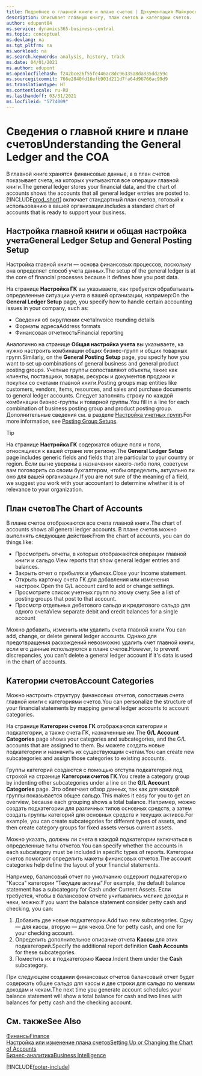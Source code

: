 ```yaml
---
title: Подробнее о главной книге и плане счетов | Документация Майкрософт
description: Описывает главную книгу, план счетов и категории счетов.
author: edupont04
ms.service: dynamics365-business-central
ms.topic: conceptual
ms.devlang: na
ms.tgt_pltfrm: na
ms.workload: na
ms.search.keywords: analysis, history, track
ms.date: 04/01/2021
ms.author: edupont
ms.openlocfilehash: f242bce26f55fe446ac8dc96335a8da835dd259c
ms.sourcegitcommit: 766e2840fd16efb901d211d7fa64d96766ac99d9
ms.translationtype: HT
ms.contentlocale: ru-RU
ms.lasthandoff: 03/31/2021
ms.locfileid: "5774009"
---
```

# <a name="understanding-the-general-ledger-and-the-coa"></a><span data-ttu-id="f0491-103">Сведения о главной книге и плане счетов</span><span class="sxs-lookup"><span data-stu-id="f0491-103">Understanding the General Ledger and the COA</span></span>

<span data-ttu-id="f0491-104">В главной книге хранятся финансовые данные, а в план счетов показывает счета, на которых учитываются все операции главной книги.</span><span class="sxs-lookup"><span data-stu-id="f0491-104">The general ledger stores your financial data, and the chart of accounts shows the accounts that all general ledger entries are posted to.</span></span> [!INCLUDE[prod_short](includes/prod_short.md)] <span data-ttu-id="f0491-105">включает стандартный план счетов, готовый к использованию в вашей организации.</span><span class="sxs-lookup"><span data-stu-id="f0491-105">includes a standard chart of accounts that is ready to support your business.</span></span>

## <a name="general-ledger-setup-and-general-posting-setup"></a><span data-ttu-id="f0491-106">Настройка главной книги и общая настройка учета</span><span class="sxs-lookup"><span data-stu-id="f0491-106">General Ledger Setup and General Posting Setup</span></span>

<span data-ttu-id="f0491-107">Настройка главной книги — основа финансовых процессов, поскольку она определяет способ учета данных.</span><span class="sxs-lookup"><span data-stu-id="f0491-107">The setup of the general ledger is at the core of financial processes because it defines how you post data.</span></span>  

<span data-ttu-id="f0491-108">На странице **Настройка ГК** вы указываете, как требуется обрабатывать определенные ситуации учета в вашей организации, например:</span><span class="sxs-lookup"><span data-stu-id="f0491-108">On the **General Ledger Setup** page, you specify how to handle certain accounting issues in your company, such as:</span></span>  

* <span data-ttu-id="f0491-109">Сведения об округлении счета</span><span class="sxs-lookup"><span data-stu-id="f0491-109">Invoice rounding details</span></span>  
* <span data-ttu-id="f0491-110">Форматы адреса</span><span class="sxs-lookup"><span data-stu-id="f0491-110">Address formats</span></span>  
* <span data-ttu-id="f0491-111">Финансовая отчетность</span><span class="sxs-lookup"><span data-stu-id="f0491-111">Financial reporting</span></span>  

<span data-ttu-id="f0491-112">Аналогично на странице **Общая настройка учета** вы указываете, ка нужно настроить комбинации общих бизнес-групп и общих товарных групп.</span><span class="sxs-lookup"><span data-stu-id="f0491-112">Similarly, on the **General Posting Setup** page, you specify how you want to set up combinations of general business and general product posting groups.</span></span> <span data-ttu-id="f0491-113">Учетные группы сопоставляют объекты, такие как клиенты, поставщики, товары, ресурсы и документов продажи и покупки со счетами главной книги.</span><span class="sxs-lookup"><span data-stu-id="f0491-113">Posting groups map entities like customers, vendors, items, resources, and sales and purchase documents to general ledger accounts.</span></span> <span data-ttu-id="f0491-114">Следует заполнять строку по каждой комбинации бизнес-группы и товарной группы.</span><span class="sxs-lookup"><span data-stu-id="f0491-114">You fill in a line for each combination of business posting group and product posting group.</span></span> <span data-ttu-id="f0491-115">Дополнительные сведения см. в разделе [Настройка учетных групп](finance-posting-groups.md).</span><span class="sxs-lookup"><span data-stu-id="f0491-115">For more information, see [Posting Group Setups](finance-posting-groups.md).</span></span>  

> [!TIP]
> <span data-ttu-id="f0491-116">На странице **Настройка ГК** содержатся общие поля и поля, относящиеся к вашей стране или региону.</span><span class="sxs-lookup"><span data-stu-id="f0491-116">The **General Ledger Setup** page includes generic fields and fields that are particular to your country or region.</span></span> <span data-ttu-id="f0491-117">Если вы не уверены в назначении какого-либо поля, советуем вам поговорить со своим бухгалтером, чтобы определить, актуально ли оно для вашей организации.</span><span class="sxs-lookup"><span data-stu-id="f0491-117">If you are not sure of the meaning of a field, we suggest you work with your accountant to determine whether it is of relevance to your organization.</span></span>  

## <a name="the-chart-of-accounts"></a><span data-ttu-id="f0491-118">План счетов</span><span class="sxs-lookup"><span data-stu-id="f0491-118">The Chart of Accounts</span></span>

<span data-ttu-id="f0491-119">В плане счетов отображаются все счета главной книги.</span><span class="sxs-lookup"><span data-stu-id="f0491-119">The chart of accounts shows all general ledger accounts.</span></span> <span data-ttu-id="f0491-120">В плане счетов можно выполнять следующие действия:</span><span class="sxs-lookup"><span data-stu-id="f0491-120">From the chart of accounts, you can do things like:</span></span>  

* <span data-ttu-id="f0491-121">Просмотреть отчеты, в которых отображаются операции главной книги и сальдо.</span><span class="sxs-lookup"><span data-stu-id="f0491-121">View reports that show general ledger entries and balances.</span></span>  
* <span data-ttu-id="f0491-122">Закрыть отчет о прибылях и убытках.</span><span class="sxs-lookup"><span data-stu-id="f0491-122">Close your income statement.</span></span>  
* <span data-ttu-id="f0491-123">Открыть карточку счета ГК для добавления или изменения настроек.</span><span class="sxs-lookup"><span data-stu-id="f0491-123">Open the G/L account card to add or change settings.</span></span>  
* <span data-ttu-id="f0491-124">Просмотрите список учетных групп по этому счету.</span><span class="sxs-lookup"><span data-stu-id="f0491-124">See a list of posting groups that post to that account.</span></span>
* <span data-ttu-id="f0491-125">Просмотр отдельных дебетового сальдо и кредитового сальдо для одного счета</span><span class="sxs-lookup"><span data-stu-id="f0491-125">View separate debit and credit balances for a single account</span></span>  

<span data-ttu-id="f0491-126">Можно добавить, изменить или удалить счета главной книги.</span><span class="sxs-lookup"><span data-stu-id="f0491-126">You can add, change, or delete general ledger accounts.</span></span> <span data-ttu-id="f0491-127">Однако для предотвращения расхождений невозможно удалить счет главной книги, если его данные используются в плане счетов.</span><span class="sxs-lookup"><span data-stu-id="f0491-127">However, to prevent discrepancies, you can't delete a general ledger account if it's data is used in the chart of accounts.</span></span>  

## <a name="account-categories"></a><span data-ttu-id="f0491-128">Категории счетов</span><span class="sxs-lookup"><span data-stu-id="f0491-128">Account Categories</span></span>

<span data-ttu-id="f0491-129">Можно настроить структуру финансовых отчетов, сопоставив счета главной книги с категориями счетов.</span><span class="sxs-lookup"><span data-stu-id="f0491-129">You can personalize the structure of your financial statements by mapping general ledger accounts to account categories.</span></span>  

<span data-ttu-id="f0491-130">На странице **Категории счетов ГК** отображаются категории и подкатегории, а также счета ГК, назначенные им.</span><span class="sxs-lookup"><span data-stu-id="f0491-130">The **G/L Account Categories** page shows your categories and subcategories, and the G/L accounts that are assigned to them.</span></span> <span data-ttu-id="f0491-131">Вы можете создать новые подкатегории и назначить их существующим счетам.</span><span class="sxs-lookup"><span data-stu-id="f0491-131">You can create new subcategories and assign those categories to existing accounts.</span></span>  

<span data-ttu-id="f0491-132">Группы категорий создаются с помощью отступа подкатегорий под строкой на странице **Категории счетов ГК**.</span><span class="sxs-lookup"><span data-stu-id="f0491-132">You create a category group by indenting other subcategories under a line on the **G/L Account Categories** page.</span></span> <span data-ttu-id="f0491-133">Это облегчает обзор данных, так как для каждой группы показывается общее сальдо.</span><span class="sxs-lookup"><span data-stu-id="f0491-133">This makes it easy for you to get an overview, because each grouping shows a total balance.</span></span> <span data-ttu-id="f0491-134">Например, можно создать подкатегории для различных типов основных средств, а затем создать группы категорий для основных средств и текущих активов.</span><span class="sxs-lookup"><span data-stu-id="f0491-134">For example, you can create subcategories for different types of assets, and then create category groups for fixed assets versus current assets.</span></span>  

<span data-ttu-id="f0491-135">Можно указать, должны ли счета в каждой подкатегории включаться в определенные типы отчетов.</span><span class="sxs-lookup"><span data-stu-id="f0491-135">You can specify whether the accounts in each subcategory must be included in specific types of reports.</span></span> <span data-ttu-id="f0491-136">Категории счетов помогают определить макеты финансовых отчетов.</span><span class="sxs-lookup"><span data-stu-id="f0491-136">The account categories help define the layout of your financial statements.</span></span>  

<span data-ttu-id="f0491-137">Например, балансовый отчет по умолчанию содержит подкатегорию "Касса" категории "Текущие активы".</span><span class="sxs-lookup"><span data-stu-id="f0491-137">For example, the default balance statement has a subcategory for Cash under Current Assets.</span></span> <span data-ttu-id="f0491-138">Если требуется, чтобы в балансовом отчете учитывались мелкие доходы и чеки, можно:</span><span class="sxs-lookup"><span data-stu-id="f0491-138">If you want the balance statement consider petty cash and checking, you can:</span></span>  

1. <span data-ttu-id="f0491-139">Добавить две новые подкатегории.</span><span class="sxs-lookup"><span data-stu-id="f0491-139">Add two new subcategories.</span></span> <span data-ttu-id="f0491-140">Одну — для кассы, вторую — для чеков.</span><span class="sxs-lookup"><span data-stu-id="f0491-140">One for petty cash, and one for your checking account.</span></span>  
2. <span data-ttu-id="f0491-141">Определить дополнительное описание отчета **Кассы** для этих подкатегорий.</span><span class="sxs-lookup"><span data-stu-id="f0491-141">Specify the additional report definition **Cash Accounts** for these subcategories.</span></span>  
3. <span data-ttu-id="f0491-142">Поместить их в подкатегорию **Касса**.</span><span class="sxs-lookup"><span data-stu-id="f0491-142">Indent them under the **Cash** subcategory.</span></span>  

<span data-ttu-id="f0491-143">При следующем создании финансовых отчетов балансовый отчет будет содержать общее сальдо для кассы и две строки для сальдо по мелким доходам и чекам.</span><span class="sxs-lookup"><span data-stu-id="f0491-143">The next time you generate account schedules your balance statement will show a total balance for cash and two lines with balances for petty cash and the checking account.</span></span>  

## <a name="see-also"></a><span data-ttu-id="f0491-144">См. также</span><span class="sxs-lookup"><span data-stu-id="f0491-144">See Also</span></span>

[<span data-ttu-id="f0491-145">Финансы</span><span class="sxs-lookup"><span data-stu-id="f0491-145">Finance</span></span>](finance.md)  
[<span data-ttu-id="f0491-146">Настройка или изменение плана счетов</span><span class="sxs-lookup"><span data-stu-id="f0491-146">Setting Up or Changing the Chart of Accounts</span></span>](finance-setup-chart-accounts.md)  
[<span data-ttu-id="f0491-147">Бизнес-аналитика</span><span class="sxs-lookup"><span data-stu-id="f0491-147">Business Intelligence</span></span>](bi.md)  


[!INCLUDE[footer-include](includes/footer-banner.md)]